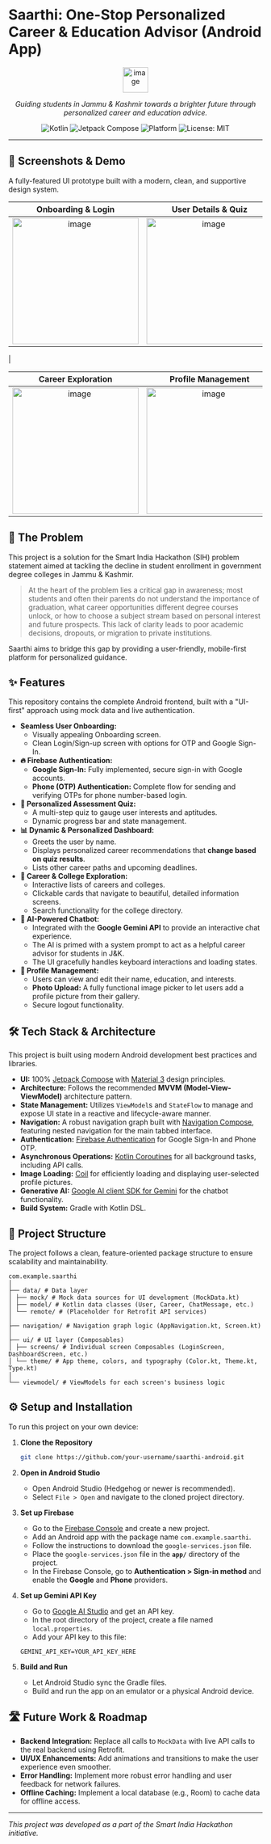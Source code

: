 # Saarthi: One-Stop Personalized Career & Education Advisor (Android App)

<!-- Optional: Add your app's logo here -->
<p align="center">
  <img width="50" height="50" alt="image" src="https://github.com/user-attachments/assets/7e13d8e6-2ba3-40a5-9a20-a5b0a07b7d2a" />

</p> 

<p align="center">
  <i>Guiding students in Jammu & Kashmir towards a brighter future through personalized career and education advice.</i>
</p>

<p align="center">
  <img src="https://img.shields.io/badge/Kotlin-1.9.21-7F52FF?logo=kotlin" alt="Kotlin">
  <img src="https://img.shields.io/badge/Jetpack%20Compose-1.6.5-4285F4?logo=jetpackcompose" alt="Jetpack Compose">
  <img src="https://img.shields.io/badge/Platform-Android-3DDC84?logo=android" alt="Platform">
  <img src="https://img.shields.io/badge/License-MIT-yellow.svg" alt="License: MIT">
</p>

---

## 📸 Screenshots & Demo

A fully-featured UI prototype built with a modern, clean, and supportive design system.

<!-- IMPORTANT: Replace these links with your own screenshots! Create a "screenshots" folder in your repo. -->
| Onboarding & Login | User Details & Quiz | Dynamic Dashboard |
| :---: | :---: | :---: |
| <img width="250"  alt="image" src="https://github.com/user-attachments/assets/1e79c884-1b99-4130-8eaf-92525324d4a9" />| <img width="250"  alt="image" src="https://github.com/user-attachments/assets/bd265f3e-0b8a-40be-a26e-aac6cb965f61" />| <img width="250" alt="image" src="https://github.com/user-attachments/assets/62dd87b7-beb5-4860-b169-b87abd1d873b" />
 |

| Career Exploration | Profile Management | AI Chatbot |
| :---: | :---: | :---: |
| <img width="250" alt="image" src="https://github.com/user-attachments/assets/a46b5e9f-dc72-46fa-8da4-5433a678d937" /> | <img width="250" alt="image" src="https://github.com/user-attachments/assets/8b1d72e9-fd94-44bf-8f19-d2af12097976" /> | <img width="250" alt="image" src="https://github.com/user-attachments/assets/a23fd941-6850-4348-a1f4-897371b1f76c" /> |

## 🎯 The Problem

This project is a solution for the Smart India Hackathon (SIH) problem statement aimed at tackling the decline in student enrollment in government degree colleges in Jammu & Kashmir.

> At the heart of the problem lies a critical gap in awareness; most students and often their parents do not understand the importance of graduation, what career opportunities different degree courses unlock, or how to choose a subject stream based on personal interest and future prospects. This lack of clarity leads to poor academic decisions, dropouts, or migration to private institutions.

Saarthi aims to bridge this gap by providing a user-friendly, mobile-first platform for personalized guidance.

## ✨ Features

This repository contains the complete Android frontend, built with a "UI-first" approach using mock data and live authentication.

-   **Seamless User Onboarding:**
    -   Visually appealing Onboarding screen.
    -   Clean Login/Sign-up screen with options for OTP and Google Sign-In.
-   **🔥 Firebase Authentication:**
    -   **Google Sign-In:** Fully implemented, secure sign-in with Google accounts.
    -   **Phone (OTP) Authentication:** Complete flow for sending and verifying OTPs for phone number-based login.
-   **🧠 Personalized Assessment Quiz:**
    -   A multi-step quiz to gauge user interests and aptitudes.
    -   Dynamic progress bar and state management.
-   **📊 Dynamic & Personalized Dashboard:**
    -   Greets the user by name.
    -   Displays personalized career recommendations that **change based on quiz results**.
    -   Lists other career paths and upcoming deadlines.
-   **🚀 Career & College Exploration:**
    -   Interactive lists of careers and colleges.
    -   Clickable cards that navigate to beautiful, detailed information screens.
    -   Search functionality for the college directory.
-   **🤖 AI-Powered Chatbot:**
    -   Integrated with the **Google Gemini API** to provide an interactive chat experience.
    -   The AI is primed with a system prompt to act as a helpful career advisor for students in J&K.
    -   The UI gracefully handles keyboard interactions and loading states.
-   **👤 Profile Management:**
    -   Users can view and edit their name, education, and interests.
    -   **Photo Upload:** A fully functional image picker to let users add a profile picture from their gallery.
    -   Secure logout functionality.

## 🛠️ Tech Stack & Architecture

This project is built using modern Android development best practices and libraries.

-   **UI:** 100% [Jetpack Compose](https://developer.android.com/jetpack/compose) with [Material 3](https://m3.material.io/) design principles.
-   **Architecture:** Follows the recommended **MVVM (Model-View-ViewModel)** architecture pattern.
-   **State Management:** Utilizes `ViewModel`s and `StateFlow` to manage and expose UI state in a reactive and lifecycle-aware manner.
-   **Navigation:** A robust navigation graph built with [Navigation Compose](https://developer.android.com/jetpack/compose/navigation), featuring nested navigation for the main tabbed interface.
-   **Authentication:** [Firebase Authentication](https://firebase.google.com/docs/auth) for Google Sign-In and Phone OTP.
-   **Asynchronous Operations:** [Kotlin Coroutines](https://kotlinlang.org/docs/coroutines-overview.html) for all background tasks, including API calls.
-   **Image Loading:** [Coil](https://coil-kt.github.io/coil/) for efficiently loading and displaying user-selected profile pictures.
-   **Generative AI:** [Google AI client SDK for Gemini](https://ai.google.dev/tutorials/android_quickstart) for the chatbot functionality.
-   **Build System:** Gradle with Kotlin DSL.

## 📂 Project Structure

The project follows a clean, feature-oriented package structure to ensure scalability and maintainability.

```
com.example.saarthi
│
├── data/ # Data layer
│ ├── mock/ # Mock data sources for UI development (MockData.kt)
│ ├── model/ # Kotlin data classes (User, Career, ChatMessage, etc.)
│ └── remote/ # (Placeholder for Retrofit API services)
│
├── navigation/ # Navigation graph logic (AppNavigation.kt, Screen.kt)
│
├── ui/ # UI layer (Composables)
│ ├── screens/ # Individual screen Composables (LoginScreen, DashboardScreen, etc.)
│ └── theme/ # App theme, colors, and typography (Color.kt, Theme.kt, Type.kt)
│
└── viewmodel/ # ViewModels for each screen's business logic
```

## ⚙️ Setup and Installation

To run this project on your own device:

1.  **Clone the Repository**
    ```bash
    git clone https://github.com/your-username/saarthi-android.git
    ```
2.  **Open in Android Studio**
    -   Open Android Studio (Hedgehog or newer is recommended).
    -   Select `File > Open` and navigate to the cloned project directory.

3.  **Set up Firebase**
    -   Go to the [Firebase Console](https://console.firebase.google.com/) and create a new project.
    -   Add an Android app with the package name `com.example.saarthi`.
    -   Follow the instructions to download the `google-services.json` file.
    -   Place the `google-services.json` file in the **`app/`** directory of the project.
    -   In the Firebase Console, go to **Authentication > Sign-in method** and enable the **Google** and **Phone** providers.

4.  **Set up Gemini API Key**
    -   Go to [Google AI Studio](https://aistudio.google.com/) and get an API key.
    -   In the root directory of the project, create a file named `local.properties`.
    -   Add your API key to this file:
      ```properties
      GEMINI_API_KEY=YOUR_API_KEY_HERE
      ```

5.  **Build and Run**
    -   Let Android Studio sync the Gradle files.
    -   Build and run the app on an emulator or a physical Android device.

## 🛣️ Future Work & Roadmap

-   **Backend Integration:** Replace all calls to `MockData` with live API calls to the real backend using Retrofit.
-   **UI/UX Enhancements:** Add animations and transitions to make the user experience even smoother.
-   **Error Handling:** Implement more robust error handling and user feedback for network failures.
-   **Offline Caching:** Implement a local database (e.g., Room) to cache data for offline access.

---
*This project was developed as a part of the Smart India Hackathon initiative.*
